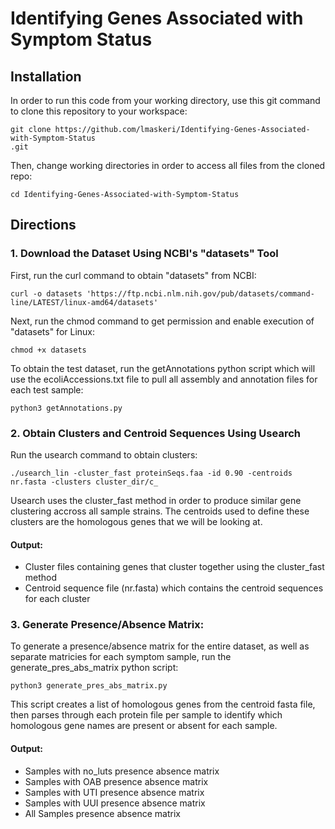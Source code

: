# Identifying Genes Associated with Symptom Status

## Installation

In order to run this code from your working directory, use this git command to clone this repository to your workspace:
```
git clone https://github.com/lmaskeri/Identifying-Genes-Associated-with-Symptom-Status
.git
```
Then, change working directories in order to access all files from the cloned repo:
```
cd Identifying-Genes-Associated-with-Symptom-Status
```

## Directions

### 1. Download the Dataset Using NCBI's "datasets" Tool

First, run the curl command to obtain "datasets" from NCBI:
```
curl -o datasets 'https://ftp.ncbi.nlm.nih.gov/pub/datasets/command-line/LATEST/linux-amd64/datasets'
```

Next, run the chmod command to get permission and enable execution of "datasets" for Linux:
```
chmod +x datasets
```
To obtain the test dataset, run the getAnnotations python script which will use the ecoliAccessions.txt file to pull all assembly and annotation files for each test sample:
```
python3 getAnnotations.py
```
### 2. Obtain Clusters and Centroid Sequences Using Usearch

Run the usearch command to obtain clusters: 
```
./usearch_lin -cluster_fast proteinSeqs.faa -id 0.90 -centroids nr.fasta -clusters cluster_dir/c_
```
Usearch uses the cluster_fast method in order to produce similar gene clustering accross all sample strains. The centroids used to define these clusters are the homologous genes that we will be looking at.

#### Output:
* Cluster files containing genes that cluster together using the cluster_fast method
* Centroid sequence file (nr.fasta) which contains the centroid sequences for each cluster

### 3. Generate Presence/Absence Matrix:

To generate a presence/absence matrix for the entire dataset, as well as separate matricies for each symptom sample, run the generate_pres_abs_matrix python script:
```
python3 generate_pres_abs_matrix.py
```
This script creates a list of homologous genes from the centroid fasta file, then parses through each protein file per sample to identify which homologous gene names are present or absent for each sample.

#### Output:
* Samples with no_luts presence absence matrix
* Samples with OAB presence absence matrix
* Samples with UTI presence absence matrix
* Samples with UUI presence absence matrix
* All Samples presence absence matrix
 
